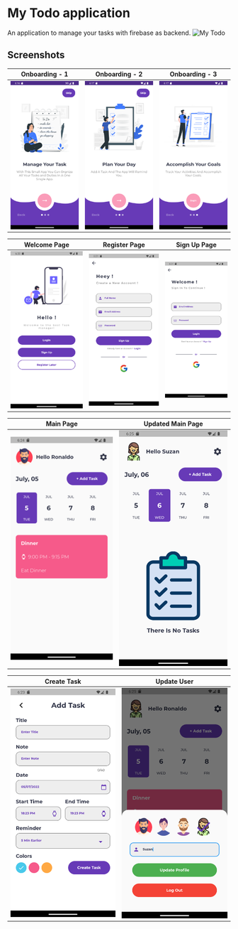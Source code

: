 # My Todo application

An application to manage your tasks with firebase as backend.
![My Todo](https://user-images.githubusercontent.com/57166270/177342471-4f4fb106-379f-4b96-bb6b-a1a70f2d4805.png)

## Screenshots

Onboarding - 1             |  Onboarding - 2           |  Onboarding - 3
:-------------------------:|:-------------------------:|:-------------------------:
![image](https://github.com/DivyanshMandhan/my-todo/blob/master/ss/%20(1).png) | ![image](https://github.com/DivyanshMandhan/my-todo/blob/master/ss/%20(2).png) |![image](https://github.com/DivyanshMandhan/my-todo/blob/master/ss/%20(3).png) 

Welcome Page               |  Register Page            |  Sign Up Page
:-------------------------:|:-------------------------:|:-------------------------:
![image](https://github.com/DivyanshMandhan/my-todo/blob/master/ss/%20(4).png) | ![image](https://github.com/DivyanshMandhan/my-todo/blob/master/ss/%20(5).png) |![image](https://github.com/DivyanshMandhan/my-todo/blob/master/ss/%20(6).png) 

Main Page                  |   Updated Main Page                  
:-------------------------:|:-------------------------:
![image](https://github.com/DivyanshMandhan/my-todo/blob/master/ss/%20(8).png) | ![image](https://github.com/DivyanshMandhan/my-todo/blob/master/ss/%20(10).png) 

Create Task                |   Update User                 
:-------------------------:|:-------------------------:
![image](https://github.com/DivyanshMandhan/my-todo/blob/master/ss/%20(7).png) | ![image](https://github.com/DivyanshMandhan/my-todo/blob/master/ss/%20(9).png) 








